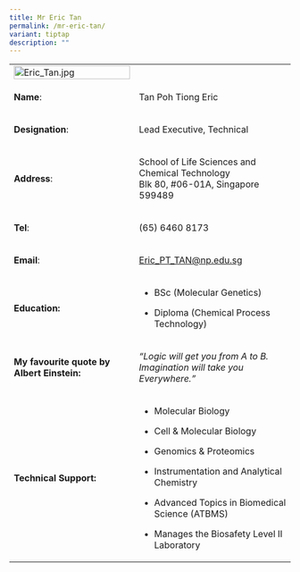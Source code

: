 ```yaml
---
title: Mr Eric Tan
permalink: /mr-eric-tan/
variant: tiptap
description: ""
---
```

<table>
<tbody>
<tr>
<td rowspan="1" colspan="1">
<div class="isomer-image-wrapper">
<img style="width: 100%" height="auto" width="100%" alt="Eric_Tan.jpg" src="https://graduation.np.edu.sg/staffdirectory/lsct/PublishingImages/Eric_Tan.jpg">
</div>
</td>
<td rowspan="1" colspan="1">
<p></p>
</td>
</tr>
<tr>
<td rowspan="1" colspan="1">
<p><strong>Name</strong>:&nbsp;&nbsp;&nbsp;&nbsp;&nbsp;&nbsp;&nbsp;&nbsp;&nbsp;&nbsp;&nbsp;&nbsp;&nbsp;&nbsp;&nbsp;&nbsp;&nbsp;&nbsp;&nbsp;&nbsp;&nbsp;&nbsp;&nbsp;&nbsp;&nbsp;</p>
</td>
<td rowspan="1" colspan="1">
<p>Tan Poh Tiong Eric</p>
</td>
</tr>
<tr>
<td rowspan="1" colspan="1">
<p>​<strong>Designation</strong>:</p>
</td>
<td rowspan="1" colspan="1">
<p>Lead Executive, Technical​​</p>
</td>
</tr>
<tr>
<td rowspan="1" colspan="1">
<p><strong>Address</strong>: ​</p>
</td>
<td rowspan="1" colspan="1">
<p>School of Life Sciences and Chemical Technology
<br>Blk 80, #06-01A, Singapore 599489​</p>
</td>
</tr>
<tr>
<td rowspan="1" colspan="1">
<p><strong>Tel</strong>: &nbsp;&nbsp;&nbsp; ​</p>
</td>
<td rowspan="1" colspan="1">
<p>(65) 6460 8173</p>
</td>
</tr>
<tr>
<td rowspan="1" colspan="1">
<p><strong>Email</strong>: ​</p>
</td>
<td rowspan="1" colspan="1">
<p><a href="mailto:Eric_PT_TAN@np.edu.sg" rel="noopener noreferrer nofollow" target="_blank">Eric_PT_TAN@np.edu.sg</a>
</p>
</td>
</tr>
<tr>
<td rowspan="1" colspan="1">
<p><strong>Education:</strong>
</p>
</td>
<td rowspan="1" colspan="1">
<ul data-tight="true" class="tight">
<li>
<p>BSc (Molecular Genetics)</p>
</li>
<li>
<p>Diploma (Chemical Process Technology)</p>
</li>
</ul>
</td>
</tr>
<tr>
<td rowspan="1" colspan="1">
<p><strong>My favourite quote by Albert Einstein:</strong>
</p>
</td>
<td rowspan="1" colspan="1">
<p><em>“Logic will get you from A to B.</em>
<br><em>Imagination will take you Everywhere.”</em>
</p>
</td>
</tr>
<tr>
<td rowspan="1" colspan="1">
<p>​<strong>Technical Support​:</strong>
</p>
</td>
<td rowspan="1" colspan="1">
<ul data-tight="true" class="tight">
<li>
<p>Molecular Biology</p>
</li>
<li>
<p>Cell &amp; Molecular Biology</p>
</li>
<li>
<p>Genomics &amp; Proteomics</p>
</li>
<li>
<p>Instrumentation and Analytical Chemistry</p>
</li>
<li>
<p>Advanced Topics in Biomedical Science (ATBMS)</p>
</li>
<li>
<p>Manages the Biosafety Level II Laboratory</p>
</li>
</ul>
</td>
</tr>
</tbody>
</table>
<p></p>